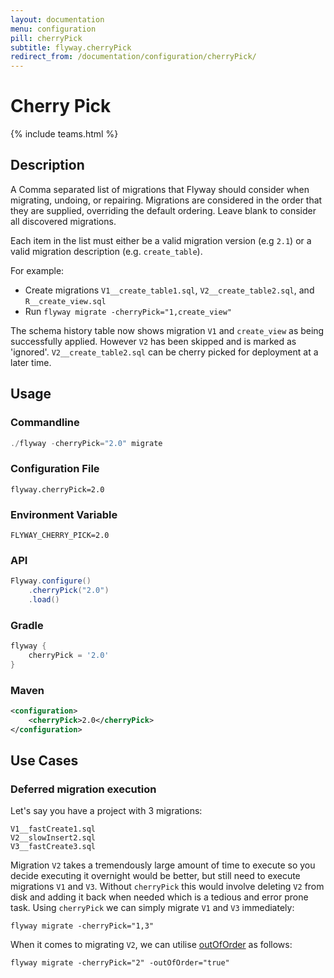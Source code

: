 ```yaml
---
layout: documentation
menu: configuration
pill: cherryPick
subtitle: flyway.cherryPick
redirect_from: /documentation/configuration/cherryPick/
---
```


# Cherry Pick
{% include teams.html %}

## Description
A Comma separated list of migrations that Flyway should consider when migrating, undoing, or repairing. Migrations are considered in the order that they are supplied, overriding the default ordering. Leave blank to consider all discovered migrations.

Each item in the list must either be a valid migration version (e.g `2.1`) or a valid migration description (e.g. `create_table`).

For example:
- Create migrations `V1__create_table1.sql`, `V2__create_table2.sql`, and `R__create_view.sql`
- Run `flyway migrate -cherryPick="1,create_view"`

The schema history table now shows migration `V1` and `create_view` as being successfully applied. However `V2` has been skipped and is marked as 'ignored'. `V2__create_table2.sql` can be cherry picked for deployment at a later time.

## Usage

### Commandline
```powershell
./flyway -cherryPick="2.0" migrate
```

### Configuration File
```properties
flyway.cherryPick=2.0
```

### Environment Variable
```properties
FLYWAY_CHERRY_PICK=2.0
```

### API
```java
Flyway.configure()
    .cherryPick("2.0")
    .load()
```

### Gradle
```groovy
flyway {
    cherryPick = '2.0'
}
```

### Maven
```xml
<configuration>
    <cherryPick>2.0</cherryPick>
</configuration>
```

## Use Cases

### Deferred migration execution

Let's say you have a project with 3 migrations:

```
V1__fastCreate1.sql
V2__slowInsert2.sql
V3__fastCreate3.sql
```

Migration `V2` takes a tremendously large amount of time to execute so you decide executing it overnight would be better, but still need to execute migrations `V1` and `V3`. Without `cherryPick` this would involve deleting `V2` from disk and adding it back when needed which is a tedious and error prone task. Using `cherryPick` we can simply migrate `V1` and `V3` immediately:

```
flyway migrate -cherryPick="1,3"
```

When it comes to migrating `V2`, we can utilise [outOfOrder](/documentation/configuration/parameters/outOfOrder) as follows:

```
flyway migrate -cherryPick="2" -outOfOrder="true"
```
